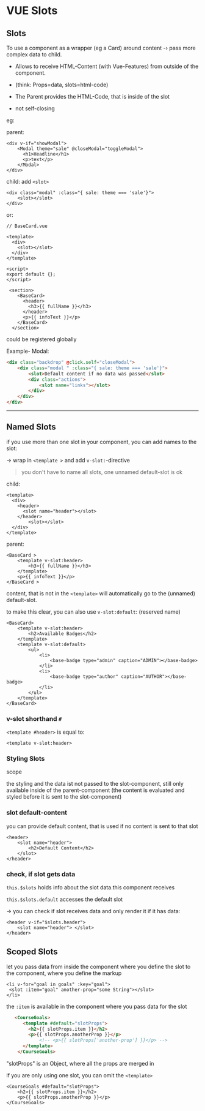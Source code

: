 # VUE Slots

## Slots

To use a component as a wrapper (eg a Card) around content -› pass more complex data to child.

- Allows to receive HTML-Content (with Vue-Features) from outside of the component.

- (think: Props=data, slots=html-code)

- The Parent provides the HTML-Code, that is inside of the slot
- not self-closing

eg:

parent:

```vue
<div v-if="showModal">
    <Modal theme="sale" @closeModal="toggleModal">
      <h1>Headline</h1>
      <p>text</p>
    </Modal>
</div>
```

child: add `<slot>`

```vue
<div class="modal" :class="{ sale: theme === 'sale'}">
	<slot></slot>
</div>
```

or:

```vue
// BaseCard.vue

<template>
  <div>
    <slot></slot>
  </div>
</template>

<script>
export default {};
</script>
```

```vue
 <section>
    <BaseCard>
      <header>
        <h3>{{ fullName }}</h3>
      </header>
      <p>{{ infoText }}</p>
    </BaseCard>
  </section>
```

could be registered globally

Example- Modal:

```html
<div class="backdrop" @click.self="closeModal">
    <div class="modal " :class="{ sale: theme === 'sale'}">
        <slot>Default content if no data was passed</slot>
        <div class="actions">
            <slot name="links"></slot>
        </div>
    </div>
</div>
```

------

## Named Slots

if you use more than one slot in your component, you can add names to the slot:

-> wrap in `<template >` and add `v-slot:`-directive

> you don't have to name all slots, one unnamed default-slot is ok

child:

```vue
<template>
  <div>
    <header>
      <slot name="header"></slot>  
    </header>
    	<slot></slot>
  </div>
</template>
```

parent:

```vue
<BaseCard >
	<template v-slot:header>
		<h3>{{ fullName }}</h3>
	</template>
	<p>{{ infoText }}</p>
</BaseCard >
```

content, that is not in the `<template>` will automatically go to the (unnamed) default-slot.

to make this clear, you can also use `v-slot:default`: (reserved name)

```vue
<BaseCard>
	<template v-slot:header>
		<h2>Available Badges</h2>
	</template>
	<template v-slot:default>
		<ul>
			<li>
				<base-badge type="admin" caption="ADMIN"></base-badge>
			</li>
			<li>
				<base-badge type="author" caption="AUTHOR"></base-badge>
			</li>
		</ul>
	</template>
</BaseCard>
```

### v-slot shorthand `#` ###

`<template #header>` is equal to:

`<template v-slot:header>`



### Styling Slots

scope

the styling and the data ist not passed to the slot-component, still only available inside of the parent-component (the content is evaluated and styled before it is sent to the slot-component)

### slot default-content

you can provide default content, that is used if no content is sent to that slot

```vue
<header>
	<slot name="header">
		<h2>Default Content</h2>
	</slot>
</header>
```

### check, if slot gets data

`this.$slots` holds info about the slot data.this component receives 

`this.$slots.default` accesses the default slot



-> you can check if slot receives data and only render it if it has data:

```vue
<header v-if="$slots.header">
	<slot name="header"> </slot>
</header>
```

## Scoped Slots

let you pass data from inside the component where you define the slot to the component, where you define the markup

```vue
<li v-for="goal in goals" :key="goal">
 <slot :item="goal" another-prop="some String"></slot>
</li>
```

 the `:item` is available in the component where you pass data for the slot 

```html
   <CourseGoals>
      <template #default="slotProps">
        <h2>{{ slotProps.item }}</h2>
        <p>{{ slotProps.anotherProp }}</p>
  			<!-- <p>{{ slotProps['another-prop'] }}</p> -->
      </template>
    </CourseGoals>
```

"slotProps" is an Object, where all the props are merged in

 

if you are only using one slot, you can omit the `<template>`

```vue
<CourseGoals #default="slotProps">
	<h2>{{ slotProps.item }}</h2>
	<p>{{ slotProps.anotherProp }}</p>
</CourseGoals>
```


